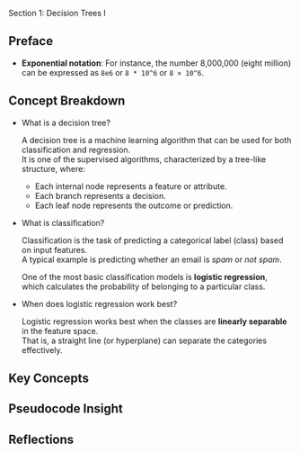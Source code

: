  Section 1: Decision Trees I

## Preface
- **Exponential notation**: For instance, the number 8,000,000 (eight million) can be expressed as `8e6` or `8 * 10^6` or `8 × 10^6`.

## Concept Breakdown

- What is a decision tree?

  A decision tree is a machine learning algorithm that can be used for both classification and regression.  
  It is one of the supervised algorithms, characterized by a tree-like structure, where:

  - Each internal node represents a feature or attribute.
  - Each branch represents a decision.
  - Each leaf node represents the outcome or prediction.

- What is classification?

  Classification is the task of predicting a categorical label (class) based on input features.  
  A typical example is predicting whether an email is *spam* or *not spam*.

  One of the most basic classification models is **logistic regression**, which calculates the probability of belonging to a particular class.

- When does logistic regression work best?

  Logistic regression works best when the classes are **linearly separable** in the feature space.  
  That is, a straight line (or hyperplane) can separate the categories effectively.


## Key Concepts


## Pseudocode Insight


## Reflections


